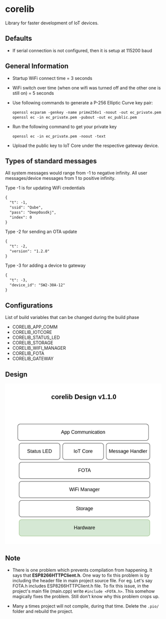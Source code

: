 # corelib
Library for faster development of IoT devices.

## Defaults
  - If serial connection is not configured, then it is setup at 115200 baud

## General Information
  - Startup WiFi connect time = 3 seconds
  - WiFi switch over time (when one wifi was turned off and the other one is still on) = 5 seconds

  - Use following commands to generate a P-256 Elliptic Curve key pair:
    ```
    openssl ecparam -genkey -name prime256v1 -noout -out ec_private.pem
    openssl ec -in ec_private.pem -pubout -out ec_public.pem
    ```

  - Run the following command to get your private key
    ```
    openssl ec -in ec_private.pem -noout -text
    ```

  - Upload the public key to IoT Core under the respective gateway device.

## Types of standard messages

All system messages would range from -1 to negative infinity.
All user messages/device messages from 1 to positive infinity.

Type -1 is for updating WiFi credentials
```
{
  "t": -1,
  "ssid": "Qube",
  "pass": "Deep0asdkj",
  "index": 0
}
```

Type -2 for sending an OTA update
```
{
  "t": -2,
  "version": "1.2.0"
}
```

Type -3 for adding a device to gateway
```
{
  "t": -3,
  "device_id": "SW2-30A-12"
}
```

## Configurations
List of build variables that can be changed during the build phase
  - CORELIB_APP_COMM
  - CORELIB_IOTCORE
  - CORELIB_STATUS_LED
  - CORELIB_STORAGE
  - CORELIB_WIFI_MANAGER
  - CORELIB_FOTA
  - CORELIB_GATEWAY

## Design

![corelib design](media/corelib-diagrams-net.png)

## Note
  - There is one problem which prevents compilation from happening. It says that **ESP8266HTTPClient.h**. One way to fix this problem is by including the header file in main project source file. For eg. Let's say FOTA.h includes ESP8266HTTPClient.h file. To fix this issue, in the project's main file (main.cpp) write `#include <FOTA.h>`. This somehow magically fixes the problem. Still don't know why this problem crops up.

  - Many a times project will not compile, during that time. Delete the `.pio/` folder and rebuild the project.

